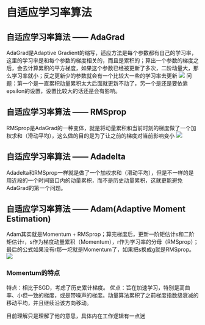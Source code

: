 #  自适应学习率算法
## 自适应学习率算法 —— AdaGrad
AdaGrad是Adaptive Gradient的缩写，适应方法是每个参数都有自己的学习率，这里的学习率是和每个参数的梯度相关的，而且是累积的；算出一个参数的梯度之后，会去计算累积的平方梯度，如果这个参数已经被更新了多次，二阶动量大，那么学习率就小；反之更新少的参数就会有一个比较大一些的学习率去更新
![](https://s2.loli.net/2022/05/21/Vh3FEzyS6MTnrwj.png)
问题：第一个是一直累积动量累积太大后面就更新不动了，另一个是还是要依靠epsilon的设置，设置比较大的话还是会有影响。
##  自适应学习率算法 —— RMSprop
RMSprop是AdaGrad的一种变体，就是将动量累积和当前时刻的梯度做了一个加权求和（滑动平均），这么做的目的是为了让之前的梯度对当前影响变小
![](https://s2.loli.net/2022/05/21/jD2O1vEXxMFZlmW.png)
## 自适应学习率算法 —— Adadelta
Adadelta和RMSprop一样就是做了一个加权求和（滑动平均），但是不一样的是用近段的一个时间窗口内的动量累积，而不是历史动量累积，这就更能避免AdaGrad的第一个问题。
## 自适应学习率算法 —— Adam(Adaptive Moment Estimation)
Adam其实就是Momentum + RMSprop；算完梯度后，更新一阶矩估计s和二阶矩估计r，s作为梯度动量累积（Momentum），r作为学习率的分母（RMSprop）；最后的公式如果没有r那一坨就是Momentum了，如果把s换成g就是RMSprop。
![](https://s2.loli.net/2022/05/21/mnTzvQFfU98riR3.png)
### Momentum的特点
特点：相比于SGD，考虑了历史累计梯度。
优点：旨在加速学习，特别是高曲率、小但一致的梯度，或是带噪声的梯度。动量算法累积了之前梯度指数级衰减的移动平均，并且继续沿该方向移动。

目前理解只是理解了他的意思，具体内在工作逻辑有一点迷
